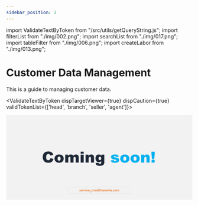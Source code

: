 ```yaml
---
sidebar_position: 2
---
```


import ValidateTextByToken from "/src/utils/getQueryString.js";
import filterList from "./img/002.png";
import searchList from "./img/017.png";
import tableFilter from "./img/006.png";
import createLabor from "./img/013.png";

# Customer Data Management

This is a guide to managing customer data.

<ValidateTextByToken dispTargetViewer={true} dispCaution={true} validTokenList={['head', 'branch', 'seller', 'agent']}>

![100](./img/100.png)

</ValidateTextByToken>
